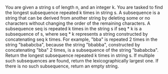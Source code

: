 You are given a string s of length n, and an integer k. You are tasked to find the longest subsequence repeated k times in string s.
A subsequence is a string that can be derived from another string by deleting some or no characters without changing the order of the remaining characters.
A subsequence seq is repeated k times in the string s if seq * k is a subsequence of s, where seq * k represents a string constructed by concatenating seq k times.
For example, "bba" is repeated 2 times in the string "bababcba", because the string "bbabba", constructed by concatenating "bba" 2 times, is a subsequence of the string "bababcba".
Return the longest subsequence repeated k times in string s. If multiple such subsequences are found, return the lexicographically largest one. If there is no such subsequence, return an empty string.
